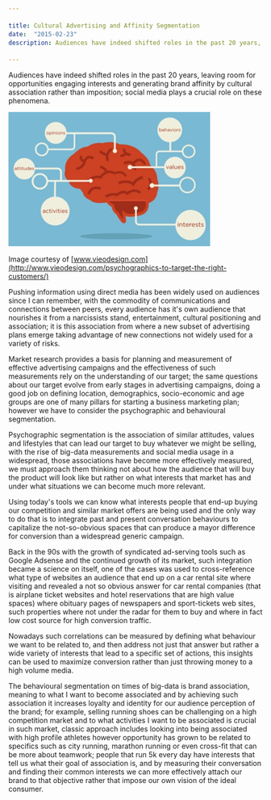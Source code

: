 ```yaml
---

title: Cultural Advertising and Affinity Segmentation
date:  "2015-02-23"
description: Audiences have indeed shifted roles in the past 20 years, leaving room for opportunities engaging interests and generating brand affinity by cultural association rather than imposition; social media plays a crucial role on these phenomena.

---
```


Audiences have indeed shifted roles in the past 20 years, leaving room for opportunities engaging interests and generating brand affinity by cultural association rather than imposition; social media plays a crucial role on these phenomena.

![](./bb342-1pdoxkyzvowwv5rifw5qyaw.jpeg)

Image courtesy of [www.vieodesign.com](http://www.vieodesign.com/psychographics-to-target-the-right-customers/)

Pushing information using direct media has been widely used on audiences since I can remember, with the commodity of communications and connections between peers, every audience has it's own audience that nourishes it from a narcissists stand, entertainment, cultural positioning and association; it is this association from where a new subset of advertising plans emerge taking advantage of new connections not widely used for a variety of risks.

Market research provides a basis for planning and measurement of effective advertising campaigns and the effectiveness of such measurements rely on the understanding of our target; the same questions about our target evolve from early stages in advertising campaigns, doing a good job on defining location, demographics, socio-economic and age groups are one of many pillars for starting a business marketing plan; however we have to consider the psychographic and behavioural segmentation.

Psychographic segmentation is the association of similar attitudes, values and lifestyles that can lead our target to buy whatever we might be selling, with the rise of big-data measurements and social media usage in a widespread, those associations have become more effectively measured, we must approach them thinking not about how the audience that will buy the product will look like but rather on what interests that market has and under what situations we can become much more relevant.

Using today's tools we can know what interests people that end-up buying our competition and similar market offers are being used and the only way to do that is to integrate past and present conversation behaviours to capitalize the not-so-obvious spaces that can produce a mayor difference for conversion than a widespread generic campaign.

Back in the 90s with the growth of syndicated ad-serving tools such as Google Adsense and the continued growth of its market, such integration became a science on itself, one of the cases was used to cross-reference what type of websites an audience that end up on a car rental site where visiting and revealed a not so obvious answer for car rental companies (that is airplane ticket websites and hotel reservations that are high value spaces) where obituary pages of newspapers and sport-tickets web sites, such properties where not under the radar for them to buy and where in fact low cost source for high conversion traffic.

Nowadays such correlations can be measured by defining what behaviour we want to be related to, and then address not just that answer but rather a wide variety of interests that lead to a specific set of actions, this insights can be used to maximize conversion rather than just throwing money to a high volume media.

The behavioural segmentation on times of big-data is brand association, meaning to what I want to become associated and by achieving such association it increases loyalty and identity for our audience perception of the brand; for example, selling running shoes can be challenging on a high competition market and to what activities I want to be associated is crucial in such market, classic approach includes looking into being associated with high profile athletes however opportunity has grown to be related to specifics such as city running, marathon running or even cross-fit that can be more about teamwork; people that run 5k every day have interests that tell us what their goal of association is, and by measuring their conversation and finding their common interests we can more effectively attach our brand to that objective rather that impose our own vision of the ideal consumer.

